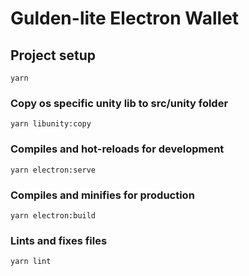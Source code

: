 # Gulden-lite Electron Wallet

## Project setup
```
yarn
```

### Copy os specific unity lib to src/unity folder
```
yarn libunity:copy
```

### Compiles and hot-reloads for development
```
yarn electron:serve
```

### Compiles and minifies for production
```
yarn electron:build
```

### Lints and fixes files
```
yarn lint
```
